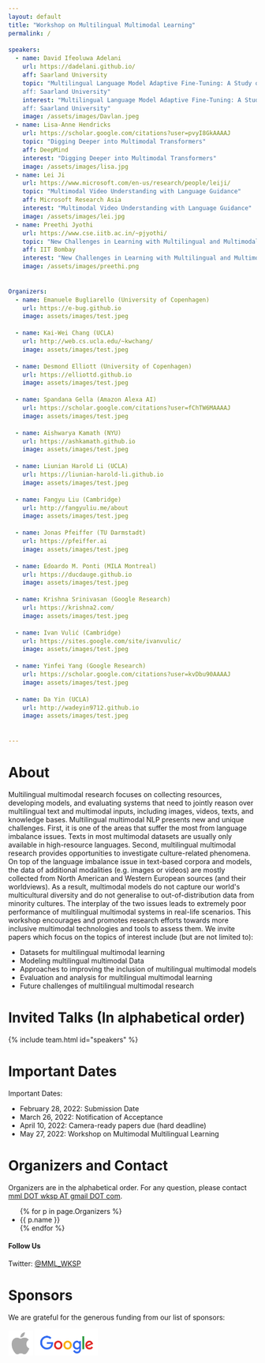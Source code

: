 ```yaml
---
layout: default
title: "Workshop on Multilingual Multimodal Learning"
permalink: /

speakers:
  - name: David Ifeoluwa Adelani
    url: https://dadelani.github.io/
    aff: Saarland University
    topic: "Multilingual Language Model Adaptive Fine-Tuning: A Study on African Languages
    aff: Saarland University"
    interest: "Multilingual Language Model Adaptive Fine-Tuning: A Study on African Languages
    aff: Saarland University"
    image: /assets/images/Davlan.jpeg
  - name: Lisa-Anne Hendricks
    url: https://scholar.google.com/citations?user=pvyI8GkAAAAJ
    topic: "Digging Deeper into Multimodal Transformers"
    aff: DeepMind
    interest: "Digging Deeper into Multimodal Transformers"
    image: /assets/images/lisa.jpg
  - name: Lei Ji
    url: https://www.microsoft.com/en-us/research/people/leiji/
    topic: "Multimodal Video Understanding with Language Guidance"
    aff: Microsoft Research Asia
    interest: "Multimodal Video Understanding with Language Guidance"
    image: /assets/images/lei.jpg
  - name: Preethi Jyothi
    url: https://www.cse.iitb.ac.in/~pjyothi/
    topic: "New Challenges in Learning with Multilingual and Multimodal Data"
    aff: IIT Bombay
    interest: "New Challenges in Learning with Multilingual and Multimodal Data"
    image: /assets/images/preethi.png


Organizers:
  - name: Emanuele Bugliarello (University of Copenhagen)
    url: https://e-bug.github.io
    image: assets/images/test.jpeg

  - name: Kai-Wei Chang (UCLA)
    url: http://web.cs.ucla.edu/~kwchang/
    image: assets/images/test.jpeg

  - name: Desmond Elliott (University of Copenhagen)
    url: https://elliottd.github.io
    image: assets/images/test.jpeg

  - name: Spandana Gella (Amazon Alexa AI)
    url: https://scholar.google.com/citations?user=fChTW6MAAAAJ
    image: assets/images/test.jpeg

  - name: Aishwarya Kamath (NYU)
    url: https://ashkamath.github.io
    image: assets/images/test.jpeg

  - name: Liunian Harold Li (UCLA)
    url: https://liunian-harold-li.github.io
    image: assets/images/test.jpeg

  - name: Fangyu Liu (Cambridge)
    url: http://fangyuliu.me/about
    image: assets/images/test.jpeg
  
  - name: Jonas Pfeiffer (TU Darmstadt)
    url: https://pfeiffer.ai
    image: assets/images/test.jpeg

  - name: Edoardo M. Ponti (MILA Montreal)
    url: https://ducdauge.github.io
    image: assets/images/test.jpeg

  - name: Krishna Srinivasan (Google Research)
    url: https://krishna2.com/
    image: assets/images/test.jpeg

  - name: Ivan Vulić (Cambridge)
    url: https://sites.google.com/site/ivanvulic/
    image: assets/images/test.jpeg

  - name: Yinfei Yang (Google Research)
    url: https://scholar.google.com/citations?user=kvDbu90AAAAJ
    image: assets/images/test.jpeg

  - name: Da Yin (UCLA)
    url: http://wadeyin9712.github.io
    image: assets/images/test.jpeg


---
```


# About

Multilingual multimodal research focuses on collecting resources, developing models, and evaluating systems that need to jointly reason over multilingual text and multimodal inputs, including images, videos, texts, and knowledge bases. Multilingual multimodal NLP presents new and unique challenges. First, it is one of the areas that suffer the most from language imbalance issues. Texts in most multimodal datasets are usually only available in high-resource languages. Second, multilingual multimodal research provides opportunities to investigate culture-related phenomena. On top of the language imbalance issue in text-based corpora and models, the data of additional modalities (e.g. images or videos) are mostly collected from North American and Western European sources (and their worldviews). As a result, multimodal models do not capture our world's multicultural diversity and do not generalise to out-of-distribution data from minority cultures. The interplay of the two issues leads to extremely poor performance of multilingual multimodal systems in real-life scenarios. This workshop encourages and promotes research efforts towards more inclusive multimodal technologies and tools to assess them. We invite papers which focus on the topics of interest include (but are not limited to):

- Datasets for multilingual multimodal learning
- Modeling multilingual multimodal Data
- Approaches to improving the inclusion of multilingual multimodal models
- Evaluation and analysis for multilingual multimodal learning
- Future challenges of multilingual multimodal research


# Invited Talks (In alphabetical order)

{% include team.html id="speakers" %}


# Important Dates 

Important Dates:
- February 28, 2022: Submission Date
- March 26, 2022: Notification of Acceptance
- April 10, 2022: Camera-ready papers due (hard deadline)
- May 27, 2022: Workshop on Multimodal Multilingual Learning


# Organizers and Contact

Organizers are in the alphabetical order. For any question, please contact [mml DOT wksp AT gmail DOT com](mailto:mml.wksp@gmail.com).

<ul>
{% for p in page.Organizers %}
<li>
<a{% if p.url %} href="{{ p.url }}"{% endif %}>{{ p.name }}</a>
</li>
{% endfor %}
</ul>

#### Follow Us

Twitter: [@MML_WKSP](https://twitter.com/MML_WKSP)

# Sponsors

We are grateful for the generous funding from our list of sponsors:

 <img src="/assets/images/640px-Apple-logo.png" height="50" width="50"> <img src="/assets/images/google.png" height="55" width="128"> 
